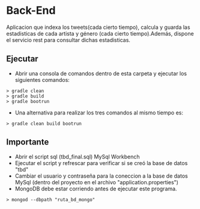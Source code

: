 # Back-End
Aplicacion que indexa los tweets(cada cierto tiempo), calcula y guarda las estadisticas de cada artista y género (cada cierto tiempo).Además, dispone el servicio rest para consultar dichas estadisticas.



## Ejecutar
* Abrir una consola de comandos dentro de esta carpeta y ejecutar los siguientes comandos:
```
> gradle clean
> gradle build
> gradle bootrun
```
* Una alternativa para realizar los tres comandos al mismo tiempo es:
```
> gradle clean build bootrun
```

## Importante 
* Abrir el script sql (tbd_final.sql) MySql Workbench
* Ejecutar el script y refrescar para verificar si se creó la base de datos "tbd"
* Cambiar el usuario y contraseña para la coneccion a la base de datos MySql (dentro del proyecto en el archivo "application.properties")
* MongoDB debe estar corriendo antes de ejecutar este programa.
```
> mongod --dbpath "ruta_bd_mongo"
```
